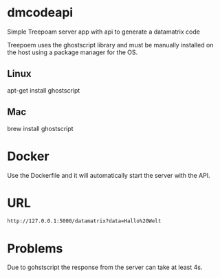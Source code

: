 # dmcodeapi
Simple Treepoam server app with api to generate a datamatrix code

Treepoem uses the ghostscript library and must be manually installed on the host using a package manager for the OS. 

## Linux
apt-get install ghostscript

## Mac
brew install ghostscript

# Docker
Use the Dockerfile and it will automatically start the server with the API.

# URL
```http://127.0.0.1:5000/datamatrix?data=Hallo%20Welt ```

# Problems
Due to gohstscript the response from the server can take at least 4s.

